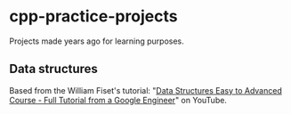 # cpp-practice-projects
Projects made years ago for learning purposes. 

## Data structures
Based from the William Fiset's tutorial: "[Data Structures Easy to Advanced Course - Full Tutorial from a Google Engineer](https://youtu.be/RBSGKlAvoiM)" on YouTube.
